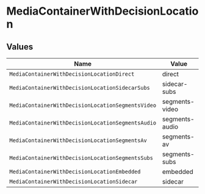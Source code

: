 # MediaContainerWithDecisionLocation


## Values

| Name                                              | Value                                             |
| ------------------------------------------------- | ------------------------------------------------- |
| `MediaContainerWithDecisionLocationDirect`        | direct                                            |
| `MediaContainerWithDecisionLocationSidecarSubs`   | sidecar-subs                                      |
| `MediaContainerWithDecisionLocationSegmentsVideo` | segments-video                                    |
| `MediaContainerWithDecisionLocationSegmentsAudio` | segments-audio                                    |
| `MediaContainerWithDecisionLocationSegmentsAv`    | segments-av                                       |
| `MediaContainerWithDecisionLocationSegmentsSubs`  | segments-subs                                     |
| `MediaContainerWithDecisionLocationEmbedded`      | embedded                                          |
| `MediaContainerWithDecisionLocationSidecar`       | sidecar                                           |